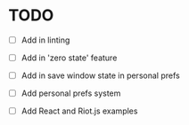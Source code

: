 # TODO

- [ ] Add in linting

- [ ] Add in 'zero state' feature

- [ ] Add in save window state in personal prefs

- [ ] Add personal prefs system

- [ ] Add React and Riot.js examples
